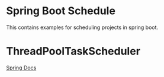 # Spring Boot Schedule
This contains examples for scheduling projects in spring boot.

# ThreadPoolTaskScheduler
[Spring Docs](https://docs.spring.io/spring-framework/docs/current/javadoc-api/org/springframework/scheduling/concurrent/ThreadPoolTaskScheduler.html)
